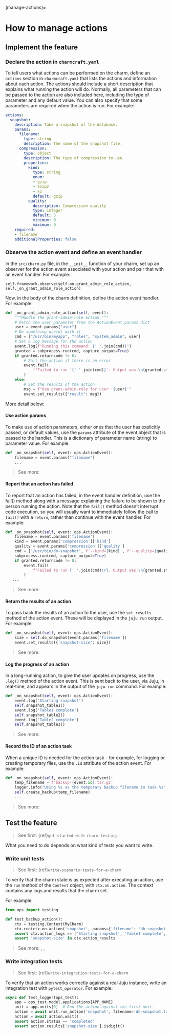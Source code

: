(manage-actions)=
# How to manage actions

<!-- UPDATE LINKS
> See first: [`juju` | Action](https://juju.is/docs/juju/action), [`juju` | Manage actions](https://juju.is/docs/juju/manage-actions), [`charmcraft` | Manage actions]()
-->

## Implement the feature

### Declare the action in `charmcraft.yaml`

To tell users what actions can be performed on the charm, define an `actions` section in `charmcraft.yaml` that lists the actions and information about each action. The actions should include a short description that explains what running the action will do. Normally, all parameters that can be passed to the action are also included here, including the type of parameter and any default value. You can also specify that some parameters are required when the action is run.
For example:

```yaml
actions:
  snapshot:
    description: Take a snapshot of the database.
    params:
      filename:
        type: string
        description: The name of the snapshot file.
      compression:
        type: object
        description: The type of compression to use.
        properties:
          kind:
            type: string
            enum:
            - gzip
            - bzip2
            - xz
            default: gzip
          quality:
            description: Compression quality
            type: integer
            default: 5
            minimum: 0
            maximum: 9
    required:
    - filename
    additionalProperties: false
```

### Observe the action event and define an event handler

In the `src/charm.py` file, in the `__init__` function of your charm, set up an observer for the action event associated with your action and pair that with an event handler. For example:

```
self.framework.observe(self.on.grant_admin_role_action, self._on_grant_admin_role_action)
```

Now, in the body of the charm definition, define the action event handler. For example:

```python
def _on_grant_admin_role_action(self, event):
    """Handle the grant-admin-role action."""
    # Fetch the user parameter from the ActionEvent params dict
    user = event.params["user"]
    # Do something useful with it
    cmd = ["/usr/bin/myapp", "roles", "system_admin", user]
    # Set a log message for the action
    event.log(f"Running this command: {' '.join(cmd)}")
    granted = subprocess.run(cmd, capture_output=True)
    if granted.returncode != 0:
        # Fail the action if there is an error
        event.fail(
            f"Failed to run '{' '.join(cmd)}'. Output was:\n{granted.stderr.decode('utf-8')}"
        )
    else:
        # Set the results of the action
        msg = f"Ran grant-admin-role for user '{user}'"
        event.set_results({"result": msg})
```

More detail below:

#### Use action params

To make use of action parameters, either ones that the user has explicitly passed, or default values, use the `params` attribute of the event object that is passed to the handler. This is a dictionary of parameter name (string) to parameter value. For example:

```python
def _on_snapshot(self, event: ops.ActionEvent):
    filename = event.params["filename"]
    ...
```

> See more: [](ops.ActionEvent.params)

#### Report that an action has failed

To report that an action has failed, in the event handler definition, use the fail() method along with a message explaining the failure to be shown to the person running the action. Note that the `fail()` method doesn’t interrupt code execution, so you will usually want to immediately follow the call to `fail()` with a `return`, rather than continue with the event handler. For example:

```python
def _on_snapshot(self, event: ops.ActionEvent):
    filename = event.params['filename']
    kind = event.params['compression']['kind']
    quality = event.params['compression']['quality']
    cmd = ['/usr/bin/do-snapshot', f'--kind={kind}', f'--quality={quality}', filename]
    subprocess.run(cmd, capture_output=True)
    if granted.returncode != 0:
        event.fail(
            f"Failed to run {' '.join(cmd)!r}. Output was:\n{granted.stderr.decode('utf-8')}"
        )
   ...
```

> See more: [](ops.ActionEvent.fail)

#### Return the results of an action

To pass back the results of an action to the user, use the `set_results` method of the action event. These will be displayed in the `juju run` output. For example:

```python
def _on_snapshot(self, event: ops.ActionEvent):
    size = self.do_snapshot(event.params['filename'])
    event.set_results({'snapshot-size': size})
```

> See more: [](ops.ActionEvent.set_results)

#### Log the progress of an action

In a long-running action, to give the user updates on progress, use the `.log()` method of the action event. This is sent back to the user, via Juju, in real-time, and appears in the output of the `juju run` command. For example:

```python
def _on_snapshot(self, event: ops.ActionEvent):
    event.log('Starting snapshot')
    self.snapshot_table1()
    event.log('Table1 complete')
    self.snapshot_table2()
    event.log('Table2 complete')
    self.snapshot_table3()
```

> See more: [](ops.ActionEvent.log)

#### Record the ID of an action task

When a unique ID is needed for the action task - for example, for logging or creating temporary files, use the `.id` attribute of the action event. For example:

```python
def _on_snapshot(self, event: ops.ActionEvent):
    temp_filename = f'backup-{event.id}.tar.gz'
    logger.info("Using %s as the temporary backup filename in task %s", filename, event.id)
    self.create_backup(temp_filename)
    ... 
```
> See more: [](ops.ActionEvent.id)

## Test the feature

> See first: {ref}`get-started-with-charm-testing`

What you need to do depends on what kind of tests you want to write.

### Write unit tests

> See first: {ref}`write-scenario-tests-for-a-charm`

To verify that the charm state is as expected after executing an action, use the `run` method of the `Context` object, with `ctx.on.action`. The context contains any logs and results that the charm set.

For example:

```python
from ops import testing

def test_backup_action():
    ctx = testing.Context(MyCharm)
    ctx.run(ctx.on.action('snapshot', params={'filename': 'db-snapshot.tar.gz'}), testing.State())
    assert ctx.action_logs == ['Starting snapshot', 'Table1 complete', 'Table2 complete']
    assert 'snapshot-size' in ctx.action_results
```

> See more: [](ops.testing.Context.action_logs), [](ops.testing.Context.action_results), [](ops.testing.ActionFailed)


### Write integration tests

> See first: {ref}`write-integration-tests-for-a-charm`

To verify that an action works correctly against a real Juju instance, write an integration test with `pytest_operator`. For example:

```python
async def test_logger(ops_test):
    app = ops_test.model.applications[APP_NAME]
    unit = app.units[0]  # Run the action against the first unit.
    action = await unit.run_action('snapshot', filename='db-snapshot.tar.gz')
    action = await action.wait()
    assert action.status == 'completed'
    assert action.results['snapshot-size'].isdigit()
```

